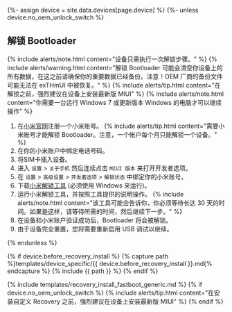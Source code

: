 {%- assign device = site.data.devices[page.device] %}
{%- unless device.no_oem_unlock_switch %}
## 解锁 Bootloader

{% include alerts/note.html content="设备只需执行一次解锁步骤。" %}
{% include alerts/warning.html content="解锁 Bootloader 可能会清空你设备上的所有数据，在这之前请确保你的重要数据已经备份。注意！OEM 厂商的备份文件可能无法在 exTHmUI 中被恢复。" %}
{% include alerts/tip.html content="在解锁之前，强烈建议在设备上安装最新版 MIUI" %}
{% include alerts/note.html content="你需要一台运行 Windows 7 或更新版本 Windows 的电脑才可以继续操作" %}

1. 在[小米官网](https://global.account.xiaomi.com/pass/register)注册一个小米账号。
    {% include alerts/tip.html content="需要小米帐号才能解锁 Bootloader。注意，一个帐户每个月只能解锁一个设备。" %}
2. 在你的小米账户中绑定电话号码。
3. 将SIM卡插入设备。
4. 进入 `设置` > `关于手机` 然后连续点击 `MIUI 版本` 来打开开发者选项。
5. 在 `设置` > `高级设置` > `开发者选项` > `解锁状态` 中绑定你的小米账号。
6. 下载[小米解锁工具](https://en.miui.com/unlock/download_en.html) (必须使用 Windows 来运行)。
7. 运行小米解锁工具，并按照工具提供的说明操作。
    {% include alerts/note.html content="该工具可能会告诉你，你必须等待长达 30 天的时间。如果是这样，请等待所需的时间，然后继续下一步。" %}
8. 在设备和小米账户验证成功后，Bootloader 将会被解锁。
9. 由于设备完全重置，您将需要重新启用 USB 调试以继续。

{% endunless %}

{% if device.before_recovery_install %}
{% capture path %}templates/device_specific/{{ device.before_recovery_install }}.md{% endcapture %}
{% include {{ path }} %}
{% endif %}

{% include templates/recovery_install_fastboot_generic.md %}
{% if device.no_oem_unlock_switch %}
{% include alerts/tip.html content="在安装自定义 Recovery 之前，强烈建议在设备上安装最新版 MIUI" %}
{% endif %}
